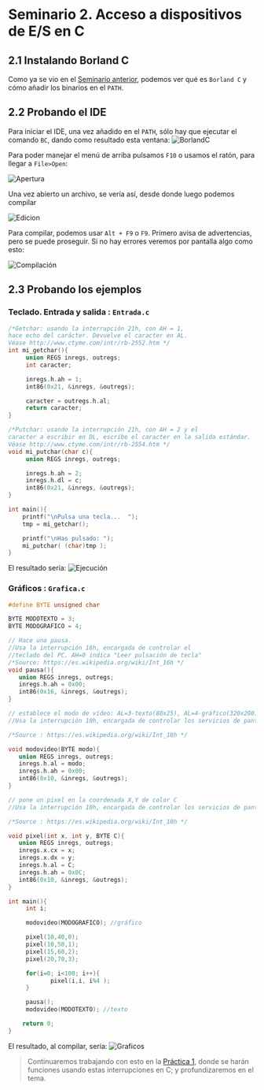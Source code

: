 # Seminario 2. Acceso a dispositivos de E/S en C

## 2.1 Instalando Borland C
Como ya se vio en el [Seminario anterior](../S1/README.md#12-preparando-el-compilador), podemos ver qué es `Borland C` y cómo añadir los binarios en el `PATH`.

## 2.2 Probando el IDE
Para iniciar el IDE, una vez añadido en el `PATH`, sólo hay que ejecutar el comando `BC`, dando como resultado esta ventana:
![BorlandC](img/BorlandC.png)

Para poder manejar el menú de arriba pulsamos `F10` o usamos el ratón, para llegar a `File>Open`:

![Apertura](img/AbrirEditor.png)

Una vez abierto un archivo, se vería así, desde donde luego podemos compilar

![Edicion](img/Editor.png)

Para compilar, podemos usar `Alt + F9` o `F9`. Primero avisa de advertencias, pero se puede proseguir. Si no hay errores veremos por pantalla algo como esto:

![Compilación](img/EjemploCompilacion.png)

## 2.3 Probando los ejemplos
### Teclado. Entrada y salida : `Entrada.c`
```c
/*Getchar: usando la interrupción 21h, con AH = 1,
hace echo del carácter. Devuelve el caracter en AL.
Véase http://www.ctyme.com/intr/rb-2552.htm */
int mi_getchar(){
	 union REGS inregs, outregs;
	 int caracter;

	 inregs.h.ah = 1;
	 int86(0x21, &inregs, &outregs);

	 caracter = outregs.h.al;
	 return caracter;
}

/*Putchar: usando la interrupción 21h, con AH = 2 y el
caracter a escribir en DL, escribe el caracter en la salida estándar.
Véase http://www.ctyme.com/intr/rb-2554.htm */
void mi_putchar(char c){
	 union REGS inregs, outregs;

	 inregs.h.ah = 2;
	 inregs.h.dl = c;
	 int86(0x21, &inregs, &outregs);
}

int main(){
	printf("\nPulsa una tecla...  ");
	tmp = mi_getchar();

	printf("\nHas pulsado: ");
    mi_putchar( (char)tmp );
}
```

El resultado sería:
![Ejecución](img/Entrada.png)

### Gráficos : `Grafica.c`

```c
#define BYTE unsigned char

BYTE MODOTEXTO = 3;
BYTE MODOGRAFICO = 4;

// Hace una pausa.
//Usa la interrupción 16h, encargada de controlar el 
//teclado del PC. AH=0 indica "Leer pulsación de tecla"
/*Source: https://es.wikipedia.org/wiki/Int_16h */
void pausa(){
   union REGS inregs, outregs;
   inregs.h.ah = 0x00;
   int86(0x16, &inregs, &outregs);
}

// establece el modo de vídeo: AL=3-texto(80x25), AL=4-gráfico(320x200)
//Usa la interrupción 10h, encargada de controlar los servicios de pantalla del PC. AH=0 indica activar cierto modo de vídeo.

/*Source : https://es.wikipedia.org/wiki/Int_10h */

void modovideo(BYTE modo){
   union REGS inregs, outregs;
   inregs.h.al = modo;
   inregs.h.ah = 0x00;
   int86(0x10, &inregs, &outregs);
}

// pone un pixel en la coordenada X,Y de color C
//Usa la interrupción 10h, encargada de controlar los servicios de pantalla del PC. AH=0xC indica escribir un píxel.

/*Source : https://es.wikipedia.org/wiki/Int_10h */

void pixel(int x, int y, BYTE C){
   union REGS inregs, outregs;
   inregs.x.cx = x;
   inregs.x.dx = y;
   inregs.h.al = C;
   inregs.h.ah = 0x0C;
   int86(0x10, &inregs, &outregs);
}

int main(){
	 int i;

	 modovideo(MODOGRAFICO); //gráfico

	 pixel(10,40,0);
	 pixel(10,50,1);
	 pixel(15,60,2);
	 pixel(20,70,3);

	 for(i=0; i<100; i++){
			pixel(i,i, i%4 );
	 }

	 pausa();
	 modovideo(MODOTEXTO); //texto

	return 0;
}
```

El resultado, al compilar, sería:
![Graficos](img/Graficos.png)

> Continuaremos trabajando con esto en la [Práctica 1](../P1/README.md), donde se harán funciones usando estas interrupciones en C; y profundizaremos en el tema.